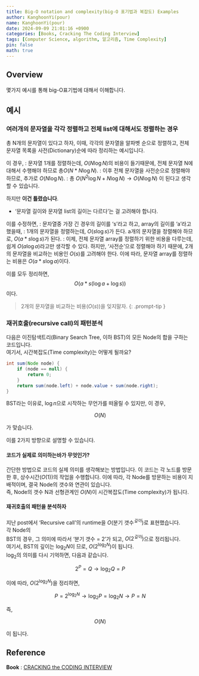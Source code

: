 ```yaml
---
title: Big-O notation and complexity(big-O 표기법과 복잡도) Examples
author: KanghoonYi(pour)
name: KanghoonYi(pour)
date: 2024-09-09 21:01:16 +0900
categories: [Books, Cracking The Coding Interview]
tags: [Computer Science, algorithm, 알고리즘, Time Complexity]
pin: false
math: true
---
```


## Overview

몇가지 예시를 통해 big-O표기법에 대해서 이해합니다.

## 예시

### 여러개의 문자열을 각각 정렬하고 전체 list에 대해서도 정렬하는 경우

총 N개의 문자열이 있다고 하자, 이때, 각각의 문자열을 알파벳 순으로 정렬하고, 전체 문자열 목록을 사전(Dictionary)순에 따라 정리하는 예시입니다.

이 경우,
: 문자열 1개를 정렬하는데, $O(N\log{N})$의 비용이 들기때문에, 전체 문자열 N에 대해서 수행해야 하므로 총$O(N*N\log{N})$.
: 이후 전체 문자열을 사전순으로 정렬해야 하므로, 추가로 $O(N\log{N})$.
: 총 $O(N^2\log{N} + N\log{N})\rightarrow O(N\log{N})$ 이 된다고 생각할 수 있습니다.

하지만 **이건 틀렸습니다**.

- ‘문자열 길이와 문자열 list의 길이는 다르다’는 걸 고려해야 합니다.

이를 수정하면,
: 문자열중 가장 긴 경우의 길이를 ‘s’라고 하고, array의 길이를 ‘a’라고 했을때,
: 1개의 문자열을 정렬하는데, $O(s\log{s})$가 든다. a개의 문자열을 정렬해야 하므로, $O(a*s\log{s})$가 된다.
: 이제, 전체 문자열 array를 정렬하기 위한 비용을 다루는데, 쉽게 $O(a\log{a})$라고만 생각할 수 있다. 하지만, ‘사전순’으로 정렬해야 하기 때문에, 2개의 문자열을 비교하는 비용인 $O(s)$를 고려해야 한다. 이에 따라, 문자열 array를 정렬하는 비용은 $O(a*s\log{a})$이다.

이를 모두 정리하면,  
$$
O(a*s(\log{a}+\log{s}))
$$
이다.

> 2개의 문자열을 비교하는 비용($O(s)$)을 잊지말자.
{: .prompt-tip }

### 재귀호출(recursive call)의 패턴분석

다음은 이진탐색트리(Binary Search Tree, 이하 BST)의 모든 Node의 합을 구하는 코드입니다.  
여기서, 시간복잡도(Time complexity)는 어떻게 될까요?  

```java
int sum(Node node) {
	if (node == null) {
		return 0;
	}
	return sum(node.left) + node.value + sum(node.right);
}
```

BST라는 이유로, $\log{n}$으로 시작하는 무언가를 떠올릴 수 있지만, 이 경우,

$$
O(N)
$$

가 맞습니다.    
  
이를 2가지 방향으로 설명할 수 있습니다.

#### **코드가 실제로 의미하는바가 무엇인가?**
간단한 방법으로 코드의 실제 의미를 생각해보는 방법입니다. 이 코드는 각 노드를 방문한 후, 상수시간($O(1)$)의 작업을 수행합니다. 이에 따라, 각 Node를 방문하는 비용이 지배적이며, 결국 Node의 갯수와 연관이 있습니다.  
즉, Node의 갯수 N과 선형관계인 $O(N)$이 시간복잡도(Time complexity)가 됩니다.

#### **재귀호출의 패턴을 분석하자**
지난 post에서 ‘Recursive call’의 runtime을 $O(\text{분기 갯수}^{깊이})$로 표현했습니다.  
각 Node의  
BST의 경우, 그 의미에 따라서 ‘분기 갯수 = 2’가 되고, $O(2^{깊이})$으로 정리됩니다.  
여기서, BST의 깊이는 $\log_2{N}$이 므로, $O(2^{\log_2{N}})$이 됩니다.  
$\log_2{}$의 의미를 다시 기억하면, 다음과 같습니다. 

$$
2^{P}=Q \rightarrow \log_2{Q}=P
$$

이에 따라, $O(2^{\log_2{N}})$을 정리하면,

$$
P=2^{\log_2{N}} \rightarrow \log_2{P}=\log_2{N} \rightarrow P=N
$$

즉,

$$
O(N)
$$

이 됩니다.

## Reference

**Book**
: [CRACKING the CODING INTERVIEW](https://www.crackingthecodinginterview.com/)
